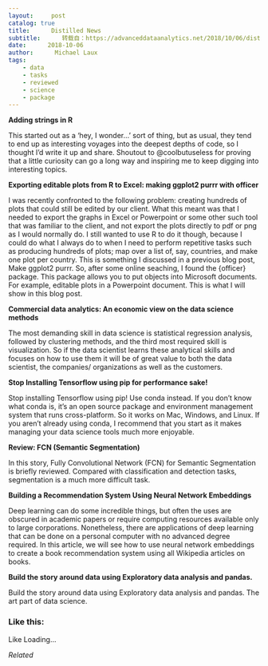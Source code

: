 ```yaml
---
layout:     post
catalog: true
title:      Distilled News
subtitle:      转载自：https://advanceddataanalytics.net/2018/10/06/distilled-news-879/
date:      2018-10-06
author:      Michael Laux
tags:
    - data
    - tasks
    - reviewed
    - science
    - package
---
```


**Adding strings in R**

This started out as a ‘hey, I wonder…’ sort of thing, but as usual, they tend to end up as interesting voyages into the deepest depths of code, so I thought I’d write it up and share. Shoutout to @coolbutuseless for proving that a little curiosity can go a long way and inspiring me to keep digging into interesting topics.

**Exporting editable plots from R to Excel: making ggplot2 purrr with officer**

I was recently confronted to the following problem: creating hundreds of plots that could still be edited by our client. What this meant was that I needed to export the graphs in Excel or Powerpoint or some other such tool that was familiar to the client, and not export the plots directly to pdf or png as I would normally do. I still wanted to use R to do it though, because I could do what I always do to when I need to perform repetitive tasks such as producing hundreds of plots; map over a list of, say, countries, and make one plot per country. This is something I discussed in a previous blog post, Make ggplot2 purrr. So, after some online seaching, I found the {officer} package. This package allows you to put objects into Microsoft documents. For example, editable plots in a Powerpoint document. This is what I will show in this blog post.

**Commercial data analytics: An economic view on the data science methods**

The most demanding skill in data science is statistical regression analysis, followed by clustering methods, and the third most required skill is visualization. So if the data scientist learns these analytical skills and focuses on how to use them it will be of great value to both the data scientist, the companies/ organizations as well as the customers.

**Stop Installing Tensorflow using pip for performance sake!**

Stop installing Tensorflow using pip! Use conda instead. If you don’t know what conda is, it’s an open source package and environment management system that runs cross-platform. So it works on Mac, Windows, and Linux. If you aren’t already using conda, I recommend that you start as it makes managing your data science tools much more enjoyable.

**Review: FCN (Semantic Segmentation)**

In this story, Fully Convolutional Network (FCN) for Semantic Segmentation is briefly reviewed. Compared with classification and detection tasks, segmentation is a much more difficult task.

**Building a Recommendation System Using Neural Network Embeddings**

Deep learning can do some incredible things, but often the uses are obscured in academic papers or require computing resources available only to large corporations. Nonetheless, there are applications of deep learning that can be done on a personal computer with no advanced degree required. In this article, we will see how to use neural network embeddings to create a book recommendation system using all Wikipedia articles on books.

**Build the story around data using Exploratory data analysis and pandas.**

Build the story around data using Exploratory data analysis and pandas. The art part of data science.





### Like this:

Like Loading...


*Related*

